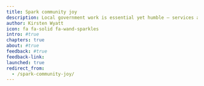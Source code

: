 ```yaml
---
title: Spark community joy
description: Local government work is essential yet humble — services are used constantly, yet recognized rarely. Showcasing and celebrating local government services builds a foundation of community pride and creates a culture of service and professionalism.
author: Kirsten Wyatt
icon: fa fa-solid fa-wand-sparkles
intro: #true
chapters: true
about: #true
feedback: #true
feedback-link: 
launched: true
redirect_from:
  - /spark-community-joy/
---
```


